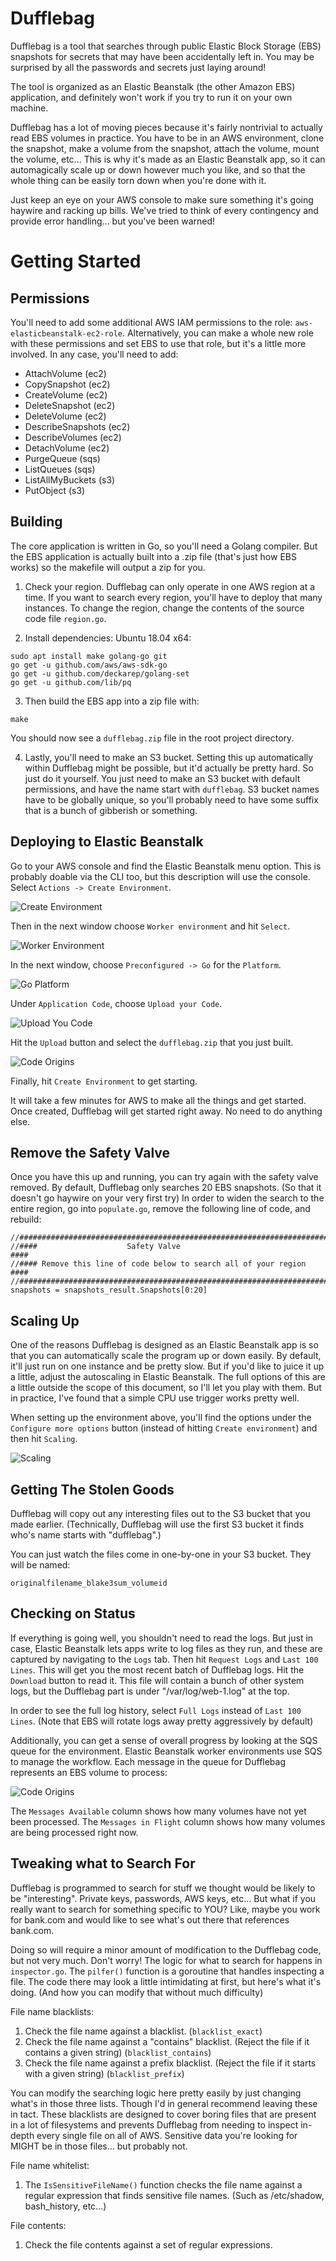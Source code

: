 # Dufflebag

Dufflebag is a tool that searches through public Elastic Block Storage (EBS) snapshots for secrets that may have been accidentally left in. You may be surprised by all the passwords and secrets just laying around!

The tool is organized as an Elastic Beanstalk (the other Amazon EBS) application, and definitely won't work if you try to run it on your own machine.

Dufflebag has a lot of moving pieces because it's fairly nontrivial to actually read EBS volumes in practice. You have to be in an AWS environment, clone the snapshot, make a volume from the snapshot, attach the volume, mount the volume, etc... This is why it's made as an Elastic Beanstalk app, so it can automagically scale up or down however much you like, and so that the whole thing can be easily torn down when you're done with it.

Just keep an eye on your AWS console to make sure something it's going haywire and racking up bills. We've tried to think of every contingency and provide error handling... but you've been warned!

# Getting Started

## Permissions
You'll need to add some additional AWS IAM permissions to the role: `aws-elasticbeanstalk-ec2-role`. Alternatively, you can make a whole new role with these permissions and set EBS to use that role, but it's a little more involved. In any case, you'll need to add:

* AttachVolume (ec2)
* CopySnapshot (ec2)
* CreateVolume (ec2)
* DeleteSnapshot (ec2)
* DeleteVolume (ec2)
* DescribeSnapshots (ec2)
* DescribeVolumes (ec2)
* DetachVolume (ec2)
* PurgeQueue (sqs)
* ListQueues (sqs)
* ListAllMyBuckets (s3)
* PutObject (s3)

## Building

The core application is written in Go, so you'll need a Golang compiler. But the EBS application is actually built into a .zip file (that's just how EBS works) so the makefile will output a zip for you.

1. Check your region. Dufflebag can only operate in one AWS region at a time. If you want to search every region, you'll have to deploy that many instances. To change the region, change the contents of the source code file `region.go`.

2. Install dependencies: Ubuntu 18.04 x64:

```
sudo apt install make golang-go git
go get -u github.com/aws/aws-sdk-go
go get -u github.com/deckarep/golang-set
go get -u github.com/lib/pq
```

3. Then build the EBS app into a zip file with:

```
make
```

You should now see a `dufflebag.zip` file in the root project directory.

4. Lastly, you'll need to make an S3 bucket. Setting this up automatically within Dufflebag might be possible, but it'd actually be pretty hard. So just do it yourself. You just need to make an S3 bucket with default permissions, and have the name start with `dufflebag`. S3 bucket names have to be globally unique, so you'll probably need to have some suffix that is a bunch of gibberish or something.

## Deploying to Elastic Beanstalk

Go to your AWS console and find the Elastic Beanstalk menu option. This is probably doable via the CLI too, but this description will use the console. Select `Actions -> Create Environment`.

![Create Environment](images/1_create_environment.png)

Then in the next window choose `Worker environment` and hit `Select`.

![Worker Environment](images/2_worker_environment.png)

In the next window, choose `Preconfigured -> Go` for the `Platform`.

![Go  Platform](images/3_go_platform.png)

 Under `Application Code`, choose `Upload your Code`.

![Upload You Code](images/4_upload_your_code.png)

Hit the `Upload` button and select the `dufflebag.zip` that you just built.

![Code Origins](images/5_source_code_origin.png)

Finally, hit `Create Environment` to get starting.

It will take a few minutes for AWS to make all the things and get started. Once created, Dufflebag will get started right away. No need to do anything else.

## Remove the Safety Valve

Once you have this up and running, you can try again with the safety valve removed. By default, Dufflebag only searches 20 EBS snapshots. (So that it doesn't go haywire on your very first try) In order to widen the search to the entire region, go into `populate.go`, remove the following line of code, and rebuild:

```
//#####################################################################
//####                    Safety Valve                             ####
//#### Remove this line of code below to search all of your region ####
//#####################################################################
snapshots = snapshots_result.Snapshots[0:20]
```

## Scaling Up

One of the reasons Dufflebag is designed as an Elastic Beanstalk app is so that you can automatically scale the program up or down easily. By default, it'll just run on one instance and be pretty slow. But if you'd like to juice it up a little, adjust the autoscaling in Elastic Beanstalk. The full options of this are a little outside the scope of this document, so I'll let you play with them. But in practice, I've found that a simple CPU use trigger works pretty well.

When setting up the environment above, you'll find the options under the `Configure more options` button (instead of hitting `Create environment`) and then hit `Scaling`.

![Scaling](images/6_scaling.png)

## Getting The Stolen Goods

Dufflebag will copy out any interesting files out to the S3 bucket that you made earlier. (Technically, Dufflebag will use the first S3 bucket it finds who's name starts with "dufflebag".)

You can just watch the files come in one-by-one in your S3 bucket. They will be named:

`originalfilename_blake3sum_volumeid`

## Checking on Status

If everything is going well, you shouldn't need to read the logs. But just in case, Elastic Beanstalk lets apps write to log files as they run, and these are captured by navigating to the `Logs` tab. Then hit `Request Logs` and `Last 100 Lines`. This will get you the most recent batch of Dufflebag logs. Hit the `Download` button to read it. This file will contain a bunch of other system logs, but the Dufflebag part is under "/var/log/web-1.log" at the top.

In order to see the full log history, select `Full Logs` instead of `Last 100 Lines`. (Note that EBS will rotate logs away pretty aggressively by default)

Additionally, you can get a sense of overall progress by looking at the SQS queue for the environment. Elastic Beanstalk worker environments use SQS to manage the workflow. Each message in the queue for Dufflebag represents an EBS volume to process:

![Code Origins](images/7_sqs_queues.png)

The `Messages Available` column shows how many volumes have not yet been processed. The `Messages in Flight` column shows how many volumes are being processed right now.

## Tweaking what to Search For

Dufflebag is programmed to search for stuff we thought would be likely to be "interesting". Private keys, passwords, AWS keys, etc... But what if you really want to search for something specific to YOU? Like, maybe you work for bank.com and would like to see what's out there that references bank.com.

Doing so will require a minor amount of modification to the Dufflebag code, but not very much. Don't worry! The logic for what to search for happens in `inspector.go`. The `pilfer()` function is a goroutine that handles inspecting a file. The code there may look a little intimidating at first, but here's what it's doing. (And how you can modify that without much difficulty)

File name blacklists:
1. Check the file name against a blacklist. (`blacklist_exact`)
2. Check the file name against a "contains" blacklist. (Reject the file if it contains a given string) (`blacklist_contains`)
3. Check the file name against a prefix blacklist. (Reject the file if it starts with a given string) (`blacklist_prefix`)

You can modify the searching logic here pretty easily by just changing what's in those three lists. Though I'd in general recommend leaving these in tact. These blacklists are designed to cover boring files that are present in a lot of filesystems and prevents Dufflebag from needing to inspect in-depth every single file on all of AWS. Sensitive data you're looking for MIGHT be in those files... but probably not.

File name whitelist:
1. The `IsSensitiveFileName()` function checks the file name against a regular expression that finds sensitive file names. (Such as /etc/shadow, bash_history, etc...)

File contents:
1. Check the file contents against a set of regular expressions.
